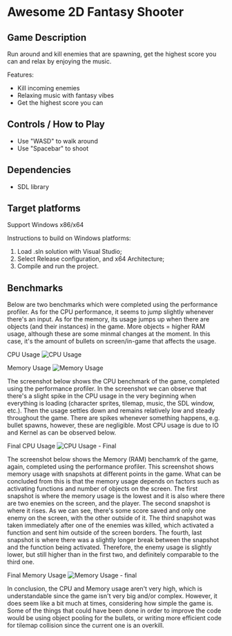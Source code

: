 <!-- ABOUT THE PROJECT -->
#  Awesome 2D Fantasy Shooter

## Game Description
Run around and kill enemies that are spawning, get the highest score you can and relax by enjoying the music.

Features:
* Kill incoming enemies
* Relaxing music with fantasy vibes
* Get the highest score you can

## Controls / How to Play
- Use "WASD" to walk around
- Use "Spacebar" to shoot

## Dependencies
* SDL library

## Target platforms
Support Windows x86/x64

Instructions to build on Windows platforms:
1) Load .sln solution with Visual Studio;
2) Select Release configuration, and x64 Architecture;
3) Compile and run the project.

## Benchmarks

Below are two benchmarks which were completed using the performance profiler. As for the CPU performance, it seems to jump slightly whenever there's an input. As for the memory, its usage jumps up when there are objects (and their instances) in the game. More objects = higher RAM usage, although these are some minmal changes at the moment. In this case, it's the amount of bullets on screen/in-game that affects the usage.

CPU Usage
![CPU Usage](https://user-images.githubusercontent.com/91696197/205948562-676e4cdd-3031-492b-82bb-6448699dd73e.png)

Memory Usage
![Memory Usage](https://user-images.githubusercontent.com/91696197/205949152-a75bae90-b8d2-4dfa-8a1a-23e99652d8f6.png)

The screenshot below shows the CPU benchmark of the game, completed using the performance profiler. In the screenshot we can observe that there's a slight spike in the CPU usage in the very beginning when everything is loading (character sprites, tilemap, music, the SDL window, etc.). Then the usage settles down and remains relatively low and steady throughout the game. There are spikes whenever something happens, e.g. bullet spawns, however, these are negligible. Most CPU usage is due to IO and Kernel as can be observed below. 

Final CPU Usage
![CPU Usage - Final](https://user-images.githubusercontent.com/91696197/212234958-0d9ac57b-e342-4d44-9410-88f818bf86fb.png)

The screenshot below shows the Memory (RAM) benchamrk of the game, again, completed using the performance profiler. This screenshot shows memory usage with snapshots at different points in the game. What can be concluded from this is that the memory usage depends on factors such as activating functions and number of objects on the screen. The first snapshot is where the memory usage is the lowest and it is also where there are two enemies on the screen, and the player. The second snapshot is where it rises. As we can see, there's some score saved and only one enemy on the screen, with the other outside of it. The third snapshot was taken immediately after one of the enemies was killed, which activated a function and sent him outside of the screen borders. The fourth, last snapshot is where there was a slightly longer break between the snapshot and the function being activated. Therefore, the enemy usage is slightly lower, but still higher than in the first two, and definitely comparable to the third one.

Final Memory Usage
![Memory Usage - final](https://user-images.githubusercontent.com/91696197/212234962-64f8e676-d0be-496c-9574-17c9917ac9d3.png)

In conclusion, the CPU and Memory usage aren't very high, which is understandable since the game isn't very big and/or complex. However, it does seem like a bit much at times, considering how simple the game is. Some of the things that could have been done in order to improve the code would be using object pooling for the bullets, or writing more efficient code for tilemap collision since the current one is an overkill.
